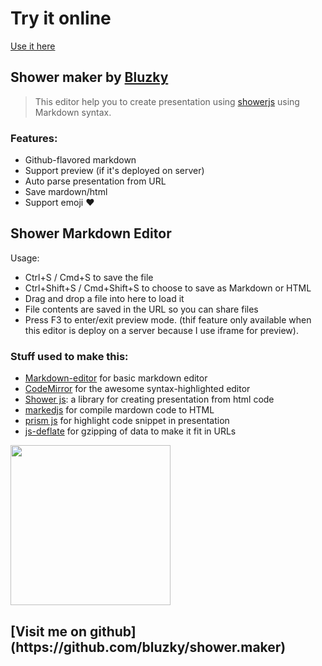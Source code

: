 # Try it online

[Use it here](http://bluzky.github.io/shower_maker/)


## Shower maker by [Bluzky](https://github.com/bluzky/shower.maker)

>This editor help you to create presentation using [showerjs](https://github.com/shower/shower) using Markdown syntax.

### Features:
- Github-flavored markdown
- Support preview (if it's deployed on server)
- Auto parse presentation from URL
- Save mardown/html
- Support emoji :heart:


## Shower Markdown Editor

Usage:

 * Ctrl+S / Cmd+S to save the file
 * Ctrl+Shift+S / Cmd+Shift+S to choose to save as Markdown or HTML
 * Drag and drop a file into here to load it
 * File contents are saved in the URL so you can share files
 * Press F3 to enter/exit preview mode. (thif feature only available when this editor is deploy on a server because I use iframe for preview).



### Stuff used to make this:

 * [Markdown-editor](https://github.com/jbt/markdown-editor) for basic markdown editor
 * [CodeMirror](http://codemirror.net/) for the awesome syntax-highlighted editor
 * [Shower js](https://github.com/shower/shower): a library for creating presentation from html code
 * [markedjs](https://github.com/chjj/marked) for compile mardown code to HTML
 * [prism js](http://prismjs.com/) for highlight code snippet in presentation
 * [js-deflate](https://github.com/dankogai/js-deflate) for gzipping of data to make it fit in URLs


<img src="https://octodex.github.com/images/octobiwan.jpg" width="256"/>
<h2 class="shout">[Visit me on github](https://github.com/bluzky/shower.maker)</h2>
